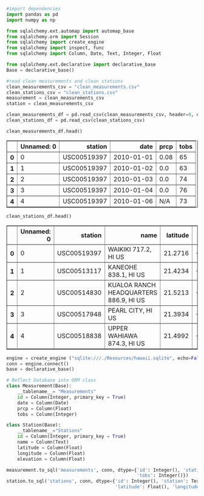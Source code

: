 

```python
#import dependencies
import pandas as pd
import numpy as np

from sqlalchemy.ext.automap import automap_base
from sqlalchemy.orm import Session
from sqlalchemy import create_engine
from sqlalchemy import inspect, func
from sqlalchemy import Column, Date, Text, Integer, Float

from sqlalchemy.ext.declarative import declarative_base
Base = declarative_base()
```


```python
#read clean measurements and clean stations
clean_measurements_csv = "clean_measurements.csv"
clean_stations_csv = "clean_stations.csv"
measurement = clean_measurements_csv
station = clean_measurements_csv
```


```python
clean_measurements_df = pd.read_csv(clean_measurements_csv, header=0, dtype=object, na_filter = False)
clean_stations_df = pd.read_csv(clean_stations_csv)
```


```python
clean_measurements_df.head()
```




<div>
<style scoped>
    .dataframe tbody tr th:only-of-type {
        vertical-align: middle;
    }

    .dataframe tbody tr th {
        vertical-align: top;
    }

    .dataframe thead th {
        text-align: right;
    }
</style>
<table border="1" class="dataframe">
  <thead>
    <tr style="text-align: right;">
      <th></th>
      <th>Unnamed: 0</th>
      <th>station</th>
      <th>date</th>
      <th>prcp</th>
      <th>tobs</th>
    </tr>
  </thead>
  <tbody>
    <tr>
      <th>0</th>
      <td>0</td>
      <td>USC00519397</td>
      <td>2010-01-01</td>
      <td>0.08</td>
      <td>65</td>
    </tr>
    <tr>
      <th>1</th>
      <td>1</td>
      <td>USC00519397</td>
      <td>2010-01-02</td>
      <td>0.0</td>
      <td>63</td>
    </tr>
    <tr>
      <th>2</th>
      <td>2</td>
      <td>USC00519397</td>
      <td>2010-01-03</td>
      <td>0.0</td>
      <td>74</td>
    </tr>
    <tr>
      <th>3</th>
      <td>3</td>
      <td>USC00519397</td>
      <td>2010-01-04</td>
      <td>0.0</td>
      <td>76</td>
    </tr>
    <tr>
      <th>4</th>
      <td>4</td>
      <td>USC00519397</td>
      <td>2010-01-06</td>
      <td>N/A</td>
      <td>73</td>
    </tr>
  </tbody>
</table>
</div>




```python
clean_stations_df.head()
```




<div>
<style scoped>
    .dataframe tbody tr th:only-of-type {
        vertical-align: middle;
    }

    .dataframe tbody tr th {
        vertical-align: top;
    }

    .dataframe thead th {
        text-align: right;
    }
</style>
<table border="1" class="dataframe">
  <thead>
    <tr style="text-align: right;">
      <th></th>
      <th>Unnamed: 0</th>
      <th>station</th>
      <th>name</th>
      <th>latitude</th>
      <th>longitude</th>
      <th>elevation</th>
    </tr>
  </thead>
  <tbody>
    <tr>
      <th>0</th>
      <td>0</td>
      <td>USC00519397</td>
      <td>WAIKIKI 717.2, HI US</td>
      <td>21.2716</td>
      <td>-157.8168</td>
      <td>3.0</td>
    </tr>
    <tr>
      <th>1</th>
      <td>1</td>
      <td>USC00513117</td>
      <td>KANEOHE 838.1, HI US</td>
      <td>21.4234</td>
      <td>-157.8015</td>
      <td>14.6</td>
    </tr>
    <tr>
      <th>2</th>
      <td>2</td>
      <td>USC00514830</td>
      <td>KUALOA RANCH HEADQUARTERS 886.9, HI US</td>
      <td>21.5213</td>
      <td>-157.8374</td>
      <td>7.0</td>
    </tr>
    <tr>
      <th>3</th>
      <td>3</td>
      <td>USC00517948</td>
      <td>PEARL CITY, HI US</td>
      <td>21.3934</td>
      <td>-157.9751</td>
      <td>11.9</td>
    </tr>
    <tr>
      <th>4</th>
      <td>4</td>
      <td>USC00518838</td>
      <td>UPPER WAHIAWA 874.3, HI US</td>
      <td>21.4992</td>
      <td>-158.0111</td>
      <td>306.6</td>
    </tr>
  </tbody>
</table>
</div>




```python
engine = create_engine ("sqlite:///./Resources/hawaii.sqlite", echo=False)
conn = engine.connect()
base = declarative_base()
```


```python
# Reflect Database into ORM class
class Measurement(Base):
    __tablename__= "Measurements"
    id = Column(Integer, primary_key = True)
    date = Column(Date)
    prcp = Column(Float)
    tobs = Column(Integer)

class Station(Base):
    __tablename__="Stations"
    id = Column(Integer, primary_key = True)
    name = Column(Text)
    latitude = Column(Float)
    longitude = Column(Float)
    elevation = Column(Float)
```


```python
measurement.to_sql('measurements', conn, dtype={'id': Integer(), 'station': Text(), 'date': Text(), 'prcp': Float(), 
                                                'tobs': Integer()})
station.to_sql('stations', conn, dtype={'id': Integer(), 'station': Text(), 'name': Text(), 
                                        'latitude': Float(), 'longitude': Float(), 'elevation': Float()})
```
